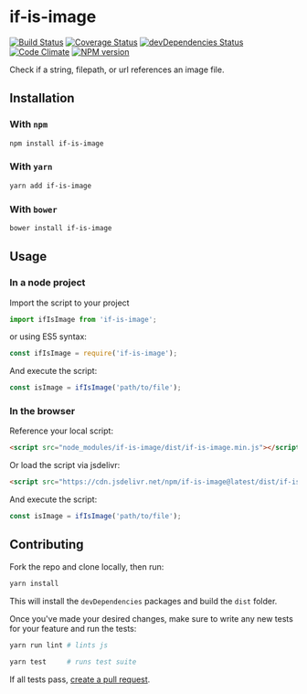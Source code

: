 # if-is-image

[![Build Status](https://travis-ci.org/nielse63/if-is-image.svg?branch=master)](https://travis-ci.org/nielse63/if-is-image)
[![Coverage Status](https://coveralls.io/repos/github/nielse63/if-is-image/badge.svg?branch=master)](https://coveralls.io/github/nielse63/if-is-image?branch=master)
[![devDependencies Status](https://david-dm.org/nielse63/if-is-image/dev-status.svg)](https://david-dm.org/nielse63/if-is-image?type=dev)
[![Code Climate](https://codeclimate.com/github/nielse63/if-is-image/badges/gpa.svg)](https://codeclimate.com/github/nielse63/if-is-image)
[![NPM version](https://badge.fury.io/js/if-is-image.svg)](http://badge.fury.io/js/if-is-image)

Check if a string, filepath, or url references an image file.

## Installation

### With `npm`

```sh
npm install if-is-image
```

### With `yarn`

```sh
yarn add if-is-image
```

### With `bower`

```sh
bower install if-is-image
```

## Usage

### In a node project

Import the script to your project

```js
import ifIsImage from 'if-is-image';
```

or using ES5 syntax:

```js
const ifIsImage = require('if-is-image');
```

And execute the script:

```js
const isImage = ifIsImage('path/to/file');
```

### In the browser

Reference your local script:

```html
<script src="node_modules/if-is-image/dist/if-is-image.min.js"></script>
```

Or load the script via jsdelivr:

```html
<script src="https://cdn.jsdelivr.net/npm/if-is-image@latest/dist/if-is-image.min.js"></script>
```

And execute the script:

```js
const isImage = ifIsImage('path/to/file');
```

## Contributing

Fork the repo and clone locally, then run:

```sh
yarn install
```

This will install the `devDependencies` packages and build the `dist` folder.

Once you've made your desired changes, make sure to write any new tests for
your feature and run the tests:

```sh
yarn run lint # lints js

yarn test     # runs test suite
```

If all tests pass, [create a pull request](https://github.com/nielse63/if-is-image/pull).
